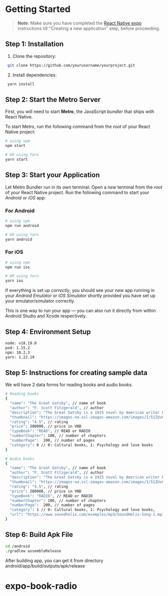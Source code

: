 # Getting Started

> **Note**: Make sure you have completed the [React Native expo](https://docs.expo.dev/more/create-expo/) instructions till "Creating a new application" step, before proceeding.

## Step 1: Installation

1. Clone the repository:
```bash
 git clone https://github.com/yourusername/yourproject.git
```

2. Install dependencies:
```bash
 yarn install
 ```

## Step 2: Start the Metro Server

First, you will need to start **Metro**, the JavaScript _bundler_ that ships _with_ React Native.

To start Metro, run the following command from the _root_ of your React Native project:

```bash
# using npm
npm start

# OR using Yarn
yarn start
```

## Step 3: Start your Application

Let Metro Bundler run in its _own_ terminal. Open a _new_ terminal from the _root_ of your React Native project. Run the following command to start your _Android_ or _iOS_ app:

### For Android

```bash
# using npm
npm run android

# OR using Yarn
yarn android
```

### For iOS

```bash
# using npm
npm run ios

# OR using Yarn
yarn ios
```

If everything is set up _correctly_, you should see your new app running in your _Android Emulator_ or _iOS Simulator_ shortly provided you have set up your emulator/simulator correctly.

This is one way to run your app — you can also run it directly from within Android Studio and Xcode respectively.

## Step 4: Environment Setup

```bash
node: v18.19.0
pod: 1.15.2
npm: 10.2.3
yarn: 1.22.19
```

## Step 5: Instructions for creating sample data

We will have 2 data forms for reading books and audio books.

```bash
# Reading books
{
  "name": "The Great Gatsby", // name of book
  "author": "F. Scott Fitzgerald", // author
  "description": "The Great Gatsby is a 1925 novel by American writer F.", // description
  "thumbnail": "https://images-na.ssl-images-amazon.com/images/I/51ZUv0JF5EL._SX331_BO1,204,203,200_.jpg", // thumbnail book
  "rating": "4.5", // rating
  "price": 200000, // price in VND
  "typeBook": "READ", // READ or RADIO
  "numberChapter": 100, // number of chapters
  "numberPage":  200, // number of pages
  "category": 0 // 0: Cultural books, 1: Psychology and love books
}

# Audio books
{
  "name": "The Great Gatsby", // name of book
  "author": "F. Scott Fitzgerald", // author
  "description": "The Great Gatsby is a 1925 novel by American writer F.", // description
  "thumbnail": "https://images-na.ssl-images-amazon.com/images/I/51ZUv0JF5EL._SX331_BO1,204,203,200_.jpg", // thumbnail book
  "rating": "4.5", // rating
  "price": 200000, // price in VND
  "typeBook": "RADIO", // READ or RADIO
  "numberChapter": 100, // number of chapters
  "numberPage":  200, // number of pages
  "category": 1 // 0: Cultural books, 1: Psychology and love books,
  "url": "https://www.soundhelix.com/examples/mp3/SoundHelix-Song-1.mp3" // url audio book
}
```

## Step 6: Build Apk File
```bash
cd /android
./gradlew assembleRelease
```
After building app, you can get it from directory android/app/build/outputs/apk/release
# expo-book-radio
